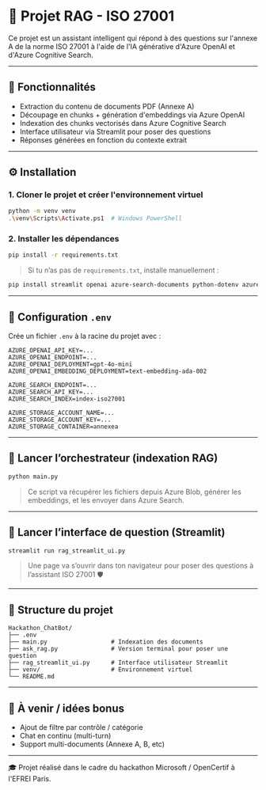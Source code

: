# 💼 Projet RAG - ISO 27001

Ce projet est un assistant intelligent qui répond à des questions sur l'annexe A de la norme ISO 27001 à l'aide de l'IA générative d'Azure OpenAI et d'Azure Cognitive Search.

---

## 🧠 Fonctionnalités
- Extraction du contenu de documents PDF (Annexe A)
- Découpage en chunks + génération d'embeddings via Azure OpenAI
- Indexation des chunks vectorisés dans Azure Cognitive Search
- Interface utilisateur via Streamlit pour poser des questions
- Réponses générées en fonction du contexte extrait

---

## ⚙️ Installation

### 1. Cloner le projet et créer l'environnement virtuel
```bash
python -m venv venv
.\venv\Scripts\Activate.ps1  # Windows PowerShell
```

### 2. Installer les dépendances
```bash
pip install -r requirements.txt
```

> Si tu n’as pas de `requirements.txt`, installe manuellement :
```bash
pip install streamlit openai azure-search-documents python-dotenv azure-storage-blob pymupdf
```

---

## 🔐 Configuration `.env`
Crée un fichier `.env` à la racine du projet avec :
```env
AZURE_OPENAI_API_KEY=...
AZURE_OPENAI_ENDPOINT=...
AZURE_OPENAI_DEPLOYMENT=gpt-4o-mini
AZURE_OPENAI_EMBEDDING_DEPLOYMENT=text-embedding-ada-002

AZURE_SEARCH_ENDPOINT=...
AZURE_SEARCH_API_KEY=...
AZURE_SEARCH_INDEX=index-iso27001

AZURE_STORAGE_ACCOUNT_NAME=...
AZURE_STORAGE_ACCOUNT_KEY=...
AZURE_STORAGE_CONTAINER=annexea
```

---

## 🚀 Lancer l’orchestrateur (indexation RAG)
```bash
python main.py
```
> Ce script va récupérer les fichiers depuis Azure Blob, générer les embeddings, et les envoyer dans Azure Search.

---

## 💬 Lancer l’interface de question (Streamlit)
```bash
streamlit run rag_streamlit_ui.py
```
> Une page va s’ouvrir dans ton navigateur pour poser des questions à l’assistant ISO 27001 🛡️

---

## 📁 Structure du projet
```
Hackathon_ChatBot/
├── .env
├── main.py                  # Indexation des documents
├── ask_rag.py               # Version terminal pour poser une question
├── rag_streamlit_ui.py      # Interface utilisateur Streamlit
├── venv/                    # Environnement virtuel
└── README.md
```

---

## 🧩 À venir / idées bonus
- Ajout de filtre par contrôle / catégorie
- Chat en continu (multi-turn)
- Support multi-documents (Annexe A, B, etc)

---

🎓 Projet réalisé dans le cadre du hackathon Microsoft / OpenCertif à l'EFREI Paris.

